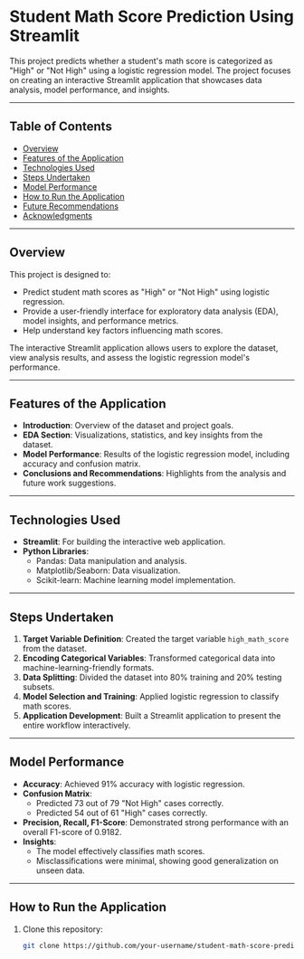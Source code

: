 # Student Math Score Prediction Using Streamlit

This project predicts whether a student's math score is categorized as "High" or "Not High" using a logistic regression model. The project focuses on creating an interactive Streamlit application that showcases data analysis, model performance, and insights.

---

## Table of Contents
- [Overview](#overview)
- [Features of the Application](#features-of-the-application)
- [Technologies Used](#technologies-used)
- [Steps Undertaken](#steps-undertaken)
- [Model Performance](#model-performance)
- [How to Run the Application](#how-to-run-the-application)
- [Future Recommendations](#future-recommendations)
- [Acknowledgments](#acknowledgments)

---

## Overview
This project is designed to:
- Predict student math scores as "High" or "Not High" using logistic regression.
- Provide a user-friendly interface for exploratory data analysis (EDA), model insights, and performance metrics.
- Help understand key factors influencing math scores.

The interactive Streamlit application allows users to explore the dataset, view analysis results, and assess the logistic regression model's performance.

---

## Features of the Application
- **Introduction**: Overview of the dataset and project goals.
- **EDA Section**: Visualizations, statistics, and key insights from the dataset.
- **Model Performance**: Results of the logistic regression model, including accuracy and confusion matrix.
- **Conclusions and Recommendations**: Highlights from the analysis and future work suggestions.

---

## Technologies Used
- **Streamlit**: For building the interactive web application.
- **Python Libraries**:
  - Pandas: Data manipulation and analysis.
  - Matplotlib/Seaborn: Data visualization.
  - Scikit-learn: Machine learning model implementation.

---

## Steps Undertaken
1. **Target Variable Definition**: Created the target variable `high_math_score` from the dataset.
2. **Encoding Categorical Variables**: Transformed categorical data into machine-learning-friendly formats.
3. **Data Splitting**: Divided the dataset into 80% training and 20% testing subsets.
4. **Model Selection and Training**: Applied logistic regression to classify math scores.
5. **Application Development**: Built a Streamlit application to present the entire workflow interactively.

---

## Model Performance
- **Accuracy**: Achieved 91% accuracy with logistic regression.
- **Confusion Matrix**:
  - Predicted 73 out of 79 "Not High" cases correctly.
  - Predicted 54 out of 61 "High" cases correctly.
- **Precision, Recall, F1-Score**: Demonstrated strong performance with an overall F1-score of 0.9182.
- **Insights**:
  - The model effectively classifies math scores.
  - Misclassifications were minimal, showing good generalization on unseen data.

---

## How to Run the Application
1. Clone this repository:
   ```bash
   git clone https://github.com/your-username/student-math-score-prediction.git
